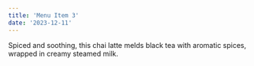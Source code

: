 ```yaml
---
title: 'Menu Item 3'
date: '2023-12-11'
---
```


Spiced and soothing, this chai latte melds black tea with aromatic spices, wrapped in creamy steamed milk.